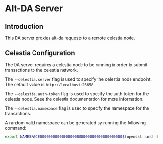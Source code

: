 # Alt-DA Server

## Introduction

This DA server proxies alt-da requests to a remote celestia node.

## Celestia Configuration

The DA server requires a celestia node to be running in order to submit
transactions to the celestia network.

The `--celestia.server` flag is used to specify the celestia node endpoint. The
default value is `http://localhost:26658`.

The `--celestia.auth-token` flag is used to specify the auth token for the
celestia node. Seee the [celestia
documentation](https://docs.celestia.org/developers/node-tutorial#auth-token)
for more information.

The `--celestia.namespace` flag is used to specify the namespace for the
transactions.

A random valid namespace can be generated by running the following command:

```sh
export NAMESPACE00000000000000000000000000000000000000$(openssl rand -hex 10)
```
